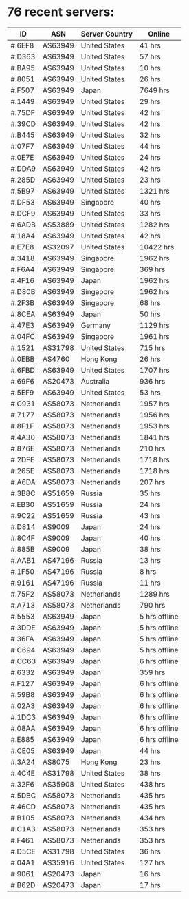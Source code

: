 # 76 recent servers:

| ID | ASN | Server Country | Online |
| ------ | ------ | ------ | ------ |
| #.6EF8 | AS63949 | United States | 41 hrs |
| #.D363 | AS63949 | United States | 57 hrs |
| #.BA95 | AS63949 | United States | 10 hrs |
| #.8051 | AS63949 | United States | 26 hrs |
| #.F507 | AS63949 | Japan | 7649 hrs |
| #.1449 | AS63949 | United States | 29 hrs |
| #.75DF | AS63949 | United States | 42 hrs |
| #.39CD | AS63949 | United States | 42 hrs |
| #.B445 | AS63949 | United States | 32 hrs |
| #.07F7 | AS63949 | United States | 44 hrs |
| #.0E7E | AS63949 | United States | 24 hrs |
| #.DDA9 | AS63949 | United States | 42 hrs |
| #.285D | AS63949 | United States | 23 hrs |
| #.5B97 | AS63949 | United States | 1321 hrs |
| #.DF53 | AS63949 | Singapore | 40 hrs |
| #.DCF9 | AS63949 | United States | 33 hrs |
| #.6ADB | AS53889 | United States | 1282 hrs |
| #.18A4 | AS63949 | United States | 42 hrs |
| #.E7E8 | AS32097 | United States | 10422 hrs |
| #.3418 | AS63949 | Singapore | 1962 hrs |
| #.F6A4 | AS63949 | Singapore | 369 hrs |
| #.4F16 | AS63949 | Japan | 1962 hrs |
| #.D80B | AS63949 | Singapore | 1962 hrs |
| #.2F3B | AS63949 | Singapore | 68 hrs |
| #.8CEA | AS63949 | Japan | 50 hrs |
| #.47E3 | AS63949 | Germany | 1129 hrs |
| #.04FC | AS63949 | Singapore | 1961 hrs |
| #.1521 | AS31798 | United States | 715 hrs |
| #.0EBB | AS4760 | Hong Kong | 26 hrs |
| #.6FBD | AS63949 | United States | 1707 hrs |
| #.69F6 | AS20473 | Australia | 936 hrs |
| #.5EF9 | AS63949 | United States | 53 hrs |
| #.C931 | AS58073 | Netherlands | 1957 hrs |
| #.7177 | AS58073 | Netherlands | 1956 hrs |
| #.8F1F | AS58073 | Netherlands | 1953 hrs |
| #.4A30 | AS58073 | Netherlands | 1841 hrs |
| #.876E | AS58073 | Netherlands | 210 hrs |
| #.2DFE | AS58073 | Netherlands | 1718 hrs |
| #.265E | AS58073 | Netherlands | 1718 hrs |
| #.A6DA | AS58073 | Netherlands | 207 hrs |
| #.3B8C | AS51659 | Russia | 35 hrs |
| #.EB30 | AS51659 | Russia | 24 hrs |
| #.9C22 | AS51659 | Russia | 43 hrs |
| #.D814 | AS9009 | Japan | 24 hrs |
| #.8C4F | AS9009 | Japan | 40 hrs |
| #.885B | AS9009 | Japan | 38 hrs |
| #.AAB1 | AS47196 | Russia | 13 hrs |
| #.1F50 | AS47196 | Russia | 8 hrs |
| #.9161 | AS47196 | Russia | 11 hrs |
| #.75F2 | AS58073 | Netherlands | 1289 hrs |
| #.A713 | AS58073 | Netherlands | 790 hrs |
| #.5553 | AS63949 | Japan | 5 hrs offline |
| #.3DDE | AS63949 | Japan | 5 hrs offline |
| #.36FA | AS63949 | Japan | 5 hrs offline |
| #.C694 | AS63949 | Japan | 5 hrs offline |
| #.CC63 | AS63949 | Japan | 6 hrs offline |
| #.6332 | AS63949 | Japan | 359 hrs |
| #.F127 | AS63949 | Japan | 6 hrs offline |
| #.59B8 | AS63949 | Japan | 6 hrs offline |
| #.02A3 | AS63949 | Japan | 6 hrs offline |
| #.1DC3 | AS63949 | Japan | 6 hrs offline |
| #.08AA | AS63949 | Japan | 6 hrs offline |
| #.E885 | AS63949 | Japan | 6 hrs offline |
| #.CE05 | AS63949 | Japan | 44 hrs |
| #.3A24 | AS8075 | Hong Kong | 23 hrs |
| #.4C4E | AS31798 | United States | 38 hrs |
| #.32F6 | AS35908 | United States | 438 hrs |
| #.5DBC | AS58073 | Netherlands | 435 hrs |
| #.46CD | AS58073 | Netherlands | 435 hrs |
| #.B105 | AS58073 | Netherlands | 434 hrs |
| #.C1A3 | AS58073 | Netherlands | 353 hrs |
| #.F461 | AS58073 | Netherlands | 353 hrs |
| #.D5CE | AS31798 | United States | 36 hrs |
| #.04A1 | AS35916 | United States | 127 hrs |
| #.9061 | AS20473 | Japan | 16 hrs |
| #.B62D | AS20473 | Japan | 17 hrs |

